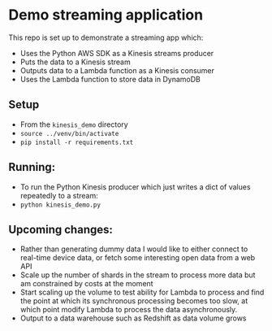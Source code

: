 # Demo streaming application

This repo is set up to demonstrate a streaming app which:
- Uses the Python AWS SDK as a Kinesis streams producer
- Puts the data to a Kinesis stream
- Outputs data to a Lambda function as a Kinesis consumer
- Uses the Lambda function to store data in DynamoDB

## Setup
- From the `kinesis_demo` directory
- `source ../venv/bin/activate`
- `pip install -r requirements.txt`

## Running:

- To run the Python Kinesis producer which just writes a dict of values
repeatedly to a stream:
- `python kinesis_demo.py`

## Upcoming changes:
- Rather than generating dummy data I would like to either connect to real-time
device data, or fetch some interesting open data from a web API
- Scale up the number of shards in the stream to process more data but am
constrained by costs at the moment
- Start scaling up the volume to test ability for Lambda to process and find the 
point at which its synchronous processing becomes too slow, at which point modify 
Lambda to process the data asynchronously.
- Output to a data warehouse such as Redshift as data volume grows 